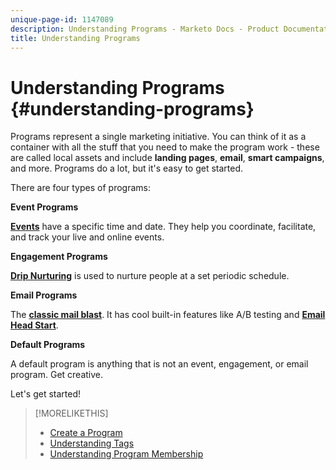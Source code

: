 ```yaml
---
unique-page-id: 1147089
description: Understanding Programs - Marketo Docs - Product Documentation
title: Understanding Programs
---
```


# Understanding Programs {#understanding-programs}

Programs represent a single marketing initiative. You can think of it as a container with all the stuff that you need to make the program work - these are called local assets and include **landing pages**, **email**, **smart campaigns**, and more. Programs do a lot, but it's easy to get started.

There are four types of programs:

**Event Programs**

**[Events](/help/marketo/product-docs/demand-generation/events/understanding-events/understanding-event-programs.md)** have a specific time and date. They help you coordinate, facilitate, and track your live and online events.

**Engagement Programs**

**[Drip Nurturing](/help/marketo/product-docs/email-marketing/drip-nurturing/creating-an-engagement-program/understanding-engagement-programs.md)** is used to nurture people at a set periodic schedule.

**Email Programs**

The **[classic mail blast](/help/marketo/product-docs/email-marketing/email-programs/creating-an-email-program/understanding-email-programs.md)**. It has cool built-in features like A/B testing and **[Email Head Start](/help/marketo/product-docs/email-marketing/email-programs/email-program-actions/head-start-for-email-programs.md)**.

**Default Programs**

A default program is anything that is not an event, engagement, or email program. Get creative.

Let's get started!

>[!MORELIKETHIS]
>
>* [Create a Program](/help/marketo/product-docs/email-marketing/email-programs/creating-an-email-program/create-an-email-program.md)
>* [Understanding Tags](/help/marketo/product-docs/core-marketo-concepts/programs/working-with-programs/understanding-tags.md)
>* [Understanding Program Membership](/help/marketo/product-docs/core-marketo-concepts/programs/creating-programs/understanding-program-membership.md)
